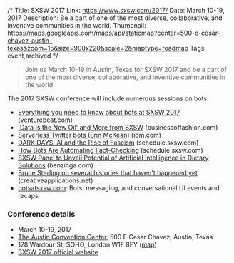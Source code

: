 /*
Title: SXSW 2017
Link: https://www.sxsw.com/2017/
Date: March 10-19, 2017
Description: Be a part of one of the most diverse, collaborative, and inventive communities in the world.
Thumbnail: https://maps.googleapis.com/maps/api/staticmap?center=500-e-cesar-chavez-austin-texas&zoom=15&size=900x220&scale=2&maptype=roadmap
Tags: event,archived
*/

> Join us March 10-19 in Austin, Texas for SXSW 2017 and be a part of one of the most diverse, collaborative, and inventive communities in the world.

The 2017 SXSW conference will include numerous sessions on bots:

- [Everything you need to know about bots at SXSW 2017](http://venturebeat.com/2017/02/18/everything-you-need-to-know-about-bots-at-sxsw-2017/) (venturebeat.com)
- ['Data Is the New Oil' and More from SXSW](https://www.businessoffashion.com/articles/fashion-tech/data-is-the-new-oil-and-more-from-sxsw) (businessoffashion.com)
- [Serverless Twitter bots (Erin McKean)](https://www.ibm.com/design/sxsw/) (ibm.com)
- [DARK DAYS: AI and the Rise of Fascism](http://schedule.sxsw.com/2017/events/PP93821) (schedule.sxsw.com)
- [How Bots Are Automating Fact-Checking](http://schedule.sxsw.com/2017/events/PP60752) (schedule.sxsw.com)
- [SXSW Panel to Unveil Potential of Artificial Intelligence in Dietary Solutions](https://www.benzinga.com/pressreleases/17/03/p9152799/sxsw-panel-to-unveil-potential-of-artificial-intelligence-in-dietary-so) (benzinga.com)
- [Bruce Sterling on several histories that haven't happened yet](http://www.creativeapplications.net/news/bruce-sterling-on-several-histories-that-havent-happened-yet/) (creativeapplications.net)
- [botsatsxsw.com](http://www.botsatsxsw.com/): Bots, messaging, and conversational UI events and recaps

### Conference details

- March 10-19, 2017
- [The Austin Convention Center](https://www.austinconventioncenter.com/), 500 E Cesar Chavez, Austin, Texas
- 178 Wardour St, SOHO, London W1F 8FY ([map](https://www.google.com/maps/dir/Current+Location/500-e-cesar-chavez-austin-texas))
- [SXSW 2017 official website](https://www.sxsw.com/2017/)

